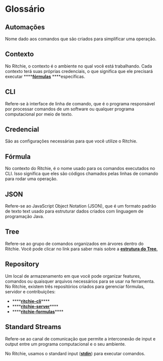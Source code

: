 # Glossário

## Automações

Nome dado aos comandos que são criados para simplificar uma operação.

## Contexto

No Ritchie, o contexto é o ambiente no qual você está trabalhando. Cada contexto terá suas próprias credenciais, o que significa que ele precisará executar ****[**fórmulas**](principais-conceitos.md#formulas) ****específicas.

## CLI

Refere-se à interface de linha de comando, que é o programa responsável por processar comandos de um software ou qualquer programa computacional por meio de texto.

## Credencial

São as configurações necessárias para que você utilize o Ritchie. 

## Fórmula

No contexto do Ritchie, é o nome usado para os comandos executados no CLI. Isso significa que eles são códigos chamados pelas linhas de comando para rodar uma operação.

## JSON

Refere-se ao JavaScript Object Notation \(JSON\), que é um formato padrão de texto text usado para estruturar dados criados com linguagem de programação Java.

## Tree

Refere-se ao grupo de comandos organizados em árvores dentro do Ritchie. Você pode clicar no link para saber mais sobre a [**estrutura do Tree**.](principais-conceitos.md#arvores-de-comando)

## Repository

Um local de armazenamento em que você pode organizar features, comandos ou quaisquer arquivos necessários para se usar na ferramenta. No Ritchie, existem três repositórios criados para gerenciar fórmulas, servidor e contribuições:

* \*\*\*\*[**ritchie-cli**](https://github.com/ZupIT/ritchie-cli)\*\*\*\*
* \*\*\*\*[**ritchie-server**](https://github.com/ZupIT/ritchie-server)\*\*\*\*
* \*\*\*\*[**ritchie-formulas**](https://github.com/ZupIT/ritchie-formulas)\*\*\*\*

## Standard Streams

Refere-se ao canal de comunicação que permite a interconexão de input e output entre um programa computacional e o seu ambiente.

No Ritchie, usamos o standard input \([**stdin**](primeiros-passos/executando-comandos/via-stdin.md)\) para executar comandos. 



